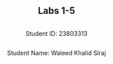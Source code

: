 ﻿<div style="display: flex; flex-direction: column; justify-content: center; align-items: center; height: 100vh;">

  <h2>Labs 1-5</h2>
  
  <p>Student ID: 23803313</p>
  <p>Student Name: Waleed Khalid Siraj</p>


</div>

# Lab 1: AWS Setup and Environment Configuration

In this lab, I set up an AWS environment by configuring IAM access, installing necessary packages on a Linux OS, and verifying the setup with various tests. The goal was to ensure that my environment is fully prepared for interacting with AWS services via the command line and Python scripts.

## AWS Account and Log in

### [1] Log into an IAM User Account on AWS

First, I logged into my IAM user account by navigating to the [AWS Console](https://489389878001.signin.aws.amazon.com/console). Using my student email as the username and the provided password, I accessed the AWS Management Console, which serves as the primary interface for managing AWS services.

### [2] Search and Open Identity Access Management (IAM)

To configure access to AWS services, I followed these steps:

1. Clicked on my profile at the top right corner of the AWS Console.
2. Navigated to **Security Credentials**.
3. Scrolled down to the **Access Keys** section and clicked on **Create access key** to generate new access credentials.
4. Selected the **CLI** option, which configures the access key for use with command-line interfaces, essential for managing AWS resources programmatically.

   ![Access Key Best Practices](https://github.com/user-attachments/assets/a67ed185-d7b2-4970-997a-699c7127e113)

5. Set a description tag to help identify the purpose of this access key.
6. Clicked **Create access key**, which generated a confirmation screen showing the new access key ID and secret access key.

   ![Access Key Creation Confirmation](https://github.com/user-attachments/assets/765ca5d6-ddd1-416c-9348-e79a4750eeab)
   
7. I saved the access key and secret key securely, as they are crucial for authenticating CLI commands to AWS services.

## Setting Up a Linux OS

To establish a working environment compatible with AWS tools, I set up a virtual machine with the following steps:

1. **Downloaded and installed VMware for Windows** to run a virtual environment.
2. **Downloaded Kali Linux for VMware** and extracted the downloaded 7z file, which contains the necessary files to boot Kali Linux on VMware.
3. **Opened VMware**:
   - Clicked on **File** in the top menu and selected **Open**.
   - Located and opened the VMX file for Kali Linux from the extracted directory.

   ![Opening Kali Linux VMX File](https://github.com/user-attachments/assets/3fb96208-005a-461f-8940-8272ac592ff0)

4. **Edited Virtual Machine Settings**:
   - Adjusted the settings to allocate 8GB of memory, 4 processor cores, a 30GB hard disk, and set up a NAT network for internet connectivity.
5. **Powered on the Virtual Machine** and logged into Kali Linux using the default credentials provided.

This setup allowed me to create a dedicated Linux environment to work with AWS services and related tools effectively.

## Installing Linux Packages

### [1] Install Python 3.8.x

To ensure compatibility with the latest tools and libraries, I installed Python 3.8.x:

1. Opened the terminal and ran the following commands:
   - `"sudo apt update"`: This command updates the package lists to fetch the latest information about available packages and their dependencies.
   - `"sudo apt -y upgrade"`: This upgrades the installed packages to their latest versions, ensuring that the system is up-to-date.

   ![Updating and Upgrading Packages](https://github.com/user-attachments/assets/d27e790a-a68e-4c5e-9dfb-e74cbc5b3165)

2. Checked the installed Python version and installed pip (Python’s package installer):
   - `"python3.8 --version"`: Verified the Python version to ensure Python 3.8.x is installed.
   - `"sudo apt install python3-pip"`: Installed pip for Python 3, which is necessary for managing Python packages.

   ![Checking Python Version and Installing Pip](https://github.com/user-attachments/assets/bc9ac7be-8b8f-46d1-ad1b-c75edbce2f6a)

### [2] Install AWS CLI

To interact with AWS services from the command line, I installed the AWS CLI:

1. Ran `"sudo apt install awscli"` to install AWS CLI version 1, which provides a unified command line interface to manage AWS services.
2. Upgraded AWS CLI to the latest version using `"pip3 install awscli --upgrade"`, ensuring access to the latest features and improvements.

   ![Installing and Upgrading AWS CLI](https://github.com/user-attachments/assets/2a36e5ba-13ec-4b83-a50d-ad4a38bf6058)

### [3] Configure AWS CLI

Configured the AWS CLI to use my IAM credentials and region:

1. Ran `"aws configure"` to start the configuration process.
2. Entered the access key ID and secret access key that I had saved earlier.
3. Set the default region to `"ap-northeast-3"` based on my student ID range, which aligns with my geographic location and reduces latency.
4. Set the default output format to `"json"` to ensure data is returned in a readable format for automation scripts.

   ![Configuring AWS CLI](https://github.com/user-attachments/assets/2fac505e-644f-49f8-ae4f-e6616dc18837)

### [4] Install Boto3

Boto3 is the AWS SDK for Python, enabling Python developers to write software that makes use of Amazon services like S3 and EC2:

1. Installed Boto3 using `"pip3 install boto3"`, which allows me to manage AWS services directly from Python scripts.

## Testing the Installed Environment

### [1] Test the AWS Environment

To verify that AWS CLI was correctly configured, I tested it by listing available EC2 regions:

1. Ran `"aws ec2 describe-regions --output table"`, which lists all regions where EC2 services are available, formatted as a table for easy readability.

   ![Testing AWS Environment with EC2 Regions](https://github.com/user-attachments/assets/5871561f-d577-4389-942c-025cc694079e)

### [2] Test the Python Environment

To ensure the Python environment was set up correctly and could interact with AWS services, I wrote a short script to list EC2 regions:

1. Imported Boto3 and created an EC2 client:
   - `"import boto3"`: Imports the Boto3 library for AWS interaction.
   - `"ec2 = boto3.client('ec2')"`: Creates an EC2 client object for interacting with the EC2 service.
   
2. Retrieved the list of regions and printed it:
   - `"response = ec2.describe_regions()"`: Calls the `describe_regions` method on the EC2 client to fetch available regions.
   - `"print(response)"`: Outputs the response, confirming that Python can successfully interact with AWS services.

   ![Testing Python Environment](https://github.com/user-attachments/assets/9c8fa783-89fe-4e3e-a721-8f2cf731033a)


### [3] Write a Python Script

To solidify my environment setup, I created a Python script to display EC2 regions in a formatted table:

1. **Created a folder on the Desktop named `cloud-lab`.**
2. **Created an empty file named `lab1.py` and added the following Python script:**

   ```python
   import boto3
   import pandas as pd
   from tabulate import tabulate

   ec2 = boto3.client('ec2')
   response = ec2.describe_regions()
   regions = response['Regions']

   df = pd.DataFrame(regions, columns=['Endpoint', 'RegionName'])
   print(tabulate(df, headers='keys', tablefmt='psql'))
   ```
   - **`import boto3`**: Imports the boto3 library.
   - **`import pandas as pd`**: Imports the pandas library and aliases it as pd.
   - **`from tabulate import tabulate`**: Imports the tabulate function from the tabulate module.
   - **`boto3.client('ec2')`**: Creates an EC2 client to interact with the EC2 service.
   - **`response = ec2.describe_regions()`**: Calls the describe_regions method to get a list of regions.
   - **`regions = response['Regions']`**: Extracts the 'Regions' data from the response.
   - **`pd.DataFrame(regions, columns=['Endpoint', 'RegionName'])`**: Converts the data into a pandas DataFrame.
   - **`print(tabulate(df, headers='keys', tablefmt='psql'))`**: Prints the DataFrame in a table format using tabulate.
3. **Navigated to the folder using the terminal:**
   - Ran "cd /home/kali/Desktop/cloud-lab/" to navigate to the directory where the script is saved.
     - **`cd`**: Change directory command.
     - **`/home/kali/Desktop/cloud-lab/`**: Path to the cloud-lab folder.
4. **Made the script executable:**
   - Ran "chmod +x lab1.py" to change the file mode, making it executable.
     - **`chmod +x`**: Changes the file mode to make it executable.
     - **`lab1.py`**: The file to be made executable.
5. **Executed the Python script:**
   - Ran "python3 lab1.py" to execute the script and display the EC2 regions in a formatted table.
     - **`python3`**: Specifies the Python 3 interpreter.
     - **`lab1.py`**: The Python script to be executed.
       
    ![EC2 Regions](https://github.com/user-attachments/assets/d14a0ce4-bb70-4c8e-bba7-68a0ca759304)

<div style="page-break-after: always;"></div>

\newpage

# Lab 2: Creating an EC2 Instance with AWS CLI and Boto3

## Summary

In this lab, I created an EC2 instance on AWS using both the AWS CLI and Python's Boto3 SDK. The objective was to automate the setup of a secure and accessible virtual machine for development purposes. The key tasks involved setting up security rules, generating secure access keys, launching the instance, and configuring Docker to run a simple web server. Each step ensured that the environment was secure, accessible, and functional for cloud-based development and testing.

## EC2 Instance Setup Using AWS CLI

### [1] Create a Security Group

To start, I created a security group, which acts as a virtual firewall controlling inbound and outbound traffic to the EC2 instance. This was done using the command:

```bash
aws ec2 create-security-group --group-name 23803313-sg --description "security group for development environment"
```
- `create-security-group` : This command is used to create a new security group within your specified AWS account. Security groups are essential in AWS as they define the allowed inbound and outbound traffic rules for instances.
- `--group-name` : This option specifies the name of the security group, making it easy to identify and manage within the AWS console. In this case, I named it `23803313-sg` to associate it with my specific environment.
- `--description` : Describes the purpose of the security group. This security group acts as a virtual firewall to control inbound and outbound traffic for our EC2 instances. The output provides the security group ID, which we need for subsequent steps.

The output of this command provides a security group ID, which is necessary for further configuration steps.

![image](https://github.com/user-attachments/assets/09a2b62f-df3c-47fa-8ea4-2f85e5ccc530)

Security groups are critical in AWS as they allow you to define which types of traffic can reach your EC2 instances. This step generated a security group ID, which I needed for the subsequent steps.

### [2] Authorize Inbound SSH Traffic
After creating the security group, I configured it to allow SSH access, which is required for remotely managing and configuring the EC2 instance. SSH (Secure Shell) is a protocol used to securely connect to Linux instances over the internet.

```bash
aws ec2 authorize-security-group-ingress --group-name 23803313-sg --protocol tcp --port 22 --cidr 0.0.0.0/0
```
- `authorize-security-group-ingress`: modifies the security group to allow specific inbound traffic rules.
- `--protocol tcp`: Specifies that the rule applies to TCP traffic, which is the protocol used for SSH connections.
- `--port 22`: Indicates the port number to open; port 22 is the standard port for SSH
- `--cidr 0.0.0.0/0`: This option allows access from any IP address, making the instance accessible globally. While this setting is convenient for testing and development, it poses a security risk for production environments and should be restricted to known IP addresses.

Configuring SSH access ensures that I can remotely access and manage the instance securely using the private key.

![image](https://github.com/user-attachments/assets/27d744f1-e297-4336-afbb-da10c11bb7e6)

### [3] Create a Key Pair and Set Permissions
To enable secure access to the EC2 instance, I needed a key pair. The key pair consists of a public key that AWS stores and a private key that I store. The private key is used to securely SSH into the EC2 instance

```bash
aws ec2 create-key-pair --key-name 23803313-key --query 'KeyMaterial' --output text > 23803313-key.pem
```

- `create-key-pair`: This command creates a new key pair with AWS, which is essential for securing SSH access to EC2 instances
- `--key-name`: Specifies the name of the key pair, making it identifiable. I named it `23803313-key` to align with my specific configuration
- `--query 'KeyMaterial' --output text > 23803313-key.pem`: Extracts the private key material and saves it to a `.pem` file named `23803313-key.pem`. This private key file is necessary for SSH access to the instance.


After generating the key pair, it’s crucial to secure the key by modifying its file permissions:

```bash
chmod 400 23803313-key.pem
```
- `chmod 400` : Sets the file permissions to read-only for the owner, which is a security best practice. This ensures that the private key is not accessible by others, safeguarding SSH access to the instance.

This step is crucial because it prevents unauthorized access to the key, ensuring that only I can use it to connect to the instance.

![image](https://github.com/user-attachments/assets/f203ae30-0fc6-4ea0-ac07-72b9b908a1bc)

### [4] Launch the EC2 Instance
Using the AMI ID for the Osaka region, I launched the EC2 instance:

```bash
 aws ec2 run-instances --image-id ami-0a70c5266db4a6202 --security-group-ids 23803313-sg --count 1 --instance-type t2.micro --key-name 23803313-key --query 'Instances[0].InstanceId'

 ```
Instace created `i-0dcfef96ec413ecca` 

![image](https://github.com/user-attachments/assets/3aec8350-8576-4ef9-b344-9f664f8fde70)

- `run-instances` : This command launches new EC2 instances based on the specified parameters.
- `--image-id ami-0a70c5266db4a6202`: Specifies the Amazon Machine Image (AMI) ID, which serves as the template for the instance, including the operating system and application software configurations.
- `--security-group-ids 23803313-sg`: Associates the instance with the security group created earlier, applying the inbound and outbound traffic rules defined for that group.
- `--count 1`: Indicates that only one instance should be launched.
- `--instance-type t2.micro` : Specifies the instance type, which determines the hardware configuration. The `t2.micro` instance type is cost-effective and suitable for low-traffic applications and development environments.
- `--key-name 23803313-key` : Associates the instance with the key pair created earlier, enabling SSH access using the private key.
  
This command launched the instance and returned an instance ID, confirming the successful creation.

### [5] Tag the Instance
To make it easier to identify and manage the instance, I added a descriptive tag:

 ```bash
  aws ec2 create-tags --resources i-0dcfef96ec413ecca --tags Key=Name,Value=23803313-vm1
 ```

![image](https://github.com/user-attachments/assets/50613443-6ef9-4d86-a60f-36324e391364)

- `create-tags`: This command is used to add metadata to AWS resources, making them easier to identify and manage.
- `--resources i-0dcfef96ec413ecca` : Specifies the instance ID to be tagged.
- `--tags Key=Name,Value=23803313-vm1`: Adds a tag with a key-value pair to the instance. This helps in organizing and managing instances, especially when dealing with multiple resources in the AWS console.

Tags are helpful for organizing resources, especially when managing multiple instances.

### [6] Retrieve the Public IP Address
To connect to the instance, I needed its public IP address, which was obtained with the following command:

```bash
aws ec2 describe-instances --instance-ids i-0dcfef96ec413ecca --query 'Reservations[0].Instances[0].PublicIpAddress'
```
This command queries the instance details and extracts the public IP, 13.208.91.27.

- `describe-instances`: This command retrieves detailed information about the specified EC2 instance.
- `--query 'Reservations[0].Instances[0].PublicIpAddress'`: Extracts the public IP address from the instance details, which is required for establishing a remote SSH connection.

![image](https://github.com/user-attachments/assets/f3ffee53-faed-44a1-a36d-326a7f9d6c29)

### [7] Connect to the Instance via SSH
With the public IP address and key pair, I connected to the instance using SSH:

```bash
ssh -i 23803313-key.pem ubuntu@13.208.91.27"
```
- `ssh -i 23803313-key.pem` : Specifies the private key file for authentication.
- `ubuntu@13.208.91.27` : Connects to the instance as the `ubuntu` user using the public IP address retrieved earlier.

![image](https://github.com/user-attachments/assets/42851d5a-8d3b-4e82-a78e-f5dbe1b79c42)

This command establishes a secure connection to the instance using the private key and public IP address, enabling remote management and interaction.

### [8] List the Instance in AWS Console
After completing these steps, the instance was visible and manageable through the AWS Console, where I could monitor its status, manage tags, adjust security settings, and perform other administrative tasks.

![image](https://github.com/user-attachments/assets/2d83568f-3fc4-47e6-9789-eb175386806d)

## EC2 Instance Setup Using Python Boto3
To further automate the setup process, I used Python's Boto3 SDK, which provides a programmatic way to interact with AWS services. Below is the Python script I used:

```python
import boto3
import os
import subprocess
import time

# Initialize the EC2 client
ec2 = boto3.client('ec2')

# Step 1: Create a security group
security_group = ec2.create_security_group(
    Description='security group for development environment',
    GroupName='23803313-sg-boto3',
)
print(f"Security Group Created: {security_group['GroupId']}")

# Step 2: Authorize inbound traffic for SSH
ec2.authorize_security_group_ingress(
    GroupName='23803313-sg-boto3',
    IpPermissions=[
        {
            'IpProtocol': 'tcp',
            'FromPort': 22,
            'ToPort': 22,
            'IpRanges': [{'CidrIp': '0.0.0.0/0'}]
        }
    ]
)
print(f"Inbound SSH traffic authorized for {security_group['GroupId']}")

# Step 3: Create a key pair
key_pair_name = '23803313-boto3-key'
key_pair = ec2.create_key_pair(KeyName=key_pair_name)
key_file_path = f'{key_pair_name}.pem'
with open(key_file_path, 'w') as file:
    file.write(key_pair['KeyMaterial'])

# Change the file permission to chmod 400 to secure the key
os.chmod(key_file_path, 0o400)
print(f'Key pair created, saved to {key_file_path}, and permissions set to 400')

# Step 4: Create the instance
instance = ec2.run_instances(
    ImageId="ami-0a70c5266db4a6202", # AMI ID for the selected region
    SecurityGroupIds=[security_group['GroupId']],  # AMI ID for the selected region
    InstanceType='t2.micro', # Instance type suitable for development and testing
    KeyName=key_pair_name, # Key pair for SSH access
    MinCount=1, # Minimum number of instances to launch
    MaxCount=1 # Maximum number of instances to launch
)

instance_id = instance['Instances'][0]['InstanceId'] # Retrieve the instance ID
print(f'EC2 Instance Created: {instance_id}')

# Step 5: Add a tag to the instance for easier identification
ec2.create_tags(
    Resources=[instance_id],
    Tags=[{'Key': 'Name', 'Value': '23803313-vm2'}] # Assign a descriptive name
)
print(f'Tag added to instance {instance_id}')



# Step 6: Get the public IP address of the instance
response = ec2.describe_instances(InstanceIds=[instance_id])
public_ip = response['Reservations'][0]['Instances'][0]['PublicIpAddress']
print(f'Public IP Address of the instance: {public_ip}')

print('Waiting for the instance to initialize...')
time.sleep(240) # Wait time for the instance to fully initialize

# Step 7: Connect to the instance via SSH
ssh_command = f"ssh -i {key_file_path} ubuntu@{public_ip}"
print(f'Connecting to the instance via SSH: {ssh_command}')
try:
    subprocess.run(ssh_command, shell=True, check=True) # Attempt to connect using SSH
except subprocess.CalledProcessError as e:
    print(f"Failed to connect to the instance: {e}")
```

**Code Explanation:**

 - **Initialize EC2 Client**: `boto3.client('ec2')` initializes the EC2 client, providing a connection to AWS EC2 service through Boto3, the AWS SDK for Python.
 - **Create Security Group**: The script creates a security group using `ec2.create_security_group()`, including a description and group name. This security group acts as a virtual firewall that controls the traffic allowed to reach the EC2 instance.
 - **Authorize SSH Access**: SSH access is enabled using `ec2.authorize_security_group_ingress()` with TCP protocol on port 22, allowing connections from all IP addresses (`0.0.0.0/0`). For production environments, it is advisable to restrict this to specific IP addresses for better security.
 - **Create Key Pair**: A key pair is generated using `ec2.create_key_pair()`, specifying the AMI ID, security group, instance type, and key name. It outputs the instance ID upon successful creation, indicating that the instance is ready for use.
 - **Launch EC2 Instance**: The instance is launched with `ec2.run_instances()`, specifying the AMI ID, security group, instance type, and key name. It outputs the instance ID upon successful creation, indicating that the instance is ready for use.
 - **Tag Instance**: The instance is tagged using `ec2.create_tags()` to make it easily identifiable in the AWS console. Tags are used for organizing and managing resources within AWS, aiding in tracking and automation.
 - **Retrieve Public IP**: The instance's public IP address is obtained with `ec2.describe_instances()`, which is necessary for connecting via SSH and managing the instance remotely.
 - **Connect via SSH**: The script attempts to connect to the instance using SSH, automating the login process and enabling direct management of the instance from the terminal. This step provides a secure way to interact with the instance for any configuration or application setup tasks.

![image](https://github.com/user-attachments/assets/653b635c-203d-4166-af9c-633b7b47351a)

![image](https://github.com/user-attachments/assets/95724b9d-86ea-4326-897b-6f2e5805bf3b)

## Use Docker Inside a Linux OS
Docker allows for containerized applications, simplifying the deployment and management of applications in a consistent environment. In this lab, I demonstrated Docker's utility by installing it on the EC2 instance and running a simple HTTP server.
### [1] Install Docker
I installed Docker using the following command
```bash
sudo apt install docker.io -y
```

![image](https://github.com/user-attachments/assets/e0813438-36c5-40ab-bc77-8e4c7dcba9d0)

This command installs Docker on the instance, enabling container management, which is essential for deploying applications in isolated environments.

### [2] Start and Enable Docker
I started Docker and enabled it to run on boot with the following commands
```bash
sudo systemctl start docker
sudo systemctl enable docker
docker --version
```
- `sudo systemctl start docker`: Starts the Docker service immediately, allowing you to begin using Docker commands.
- `sudo systemctl enable docker`: Ensures that Docker will start automatically on system boot, maintaining consistency across restarts.
- `docker --version`: Verifies the Docker installation by displaying the installed version.

Starting Docker ensures the service runs immediately, and enabling it makes Docker start automatically on boot. Then we verify the Docker installation by checking its version.

![image](https://github.com/user-attachments/assets/93a5c2f0-a8aa-468a-b638-b7f874f4a53f)

### [4] Build and Run an HTTPD Container

To demonstrate Docker’s utility, I built and ran a simple HTTP server container:
1. Created a directory called `html` and added a file `index.html` with the content

```
  <html>
    <head> </head>
    <body>
      <p>Hello World!</p>
    </body>
  </html>
```
2. Created a `Dockerfile` outside the `html` directory with:
```bash
FROM httpd:2.4
COPY ./html/ /usr/local/apache2/htdocs/
```
- The `Dockerfile` uses the official HTTPD (Apache) image and copies the contents of the `html` directory into the container's web root. This setup is straightforward but demonstrates how Docker simplifies deploying web applications by encapsulating all dependencies within a container.
3. Build the docker image

```bash
docker build -t my-apache2 .
```

- `docker build -t my-apache2 .`: Builds the Docker image from the current directory (`.`) using the Dockerfile, tagging the image as `my-apache2`.

![image](https://github.com/user-attachments/assets/331a755a-35f8-40be-bde6-6cf97188b517)

4. Run the container

```bash
docker run -p 80:80 -dit --name my-app my-apache2
```
- `docker run -p 80:80 -dit --name my-app my-apache2`: Runs the container, mapping port 80 on the instance to port 80 in the container, and detaches the terminal (`-d`) while running in interactive mode (`-it`). The `--name` flag assigns a name to the running container, making it easier to manage.

This command runs the container, mapping port 80 on the instance to port 80 in the container, allowing me to access the server via the instance's IP address

![image](https://github.com/user-attachments/assets/47f797bc-af2b-41ae-bae0-539f87aef712)

5. Visited `http://localhost` or the instance’s public IP to confirm the "Hello World!" message displays, verifying that the HTTP server is running correctly inside the Docker container.

![image](https://github.com/user-attachments/assets/8549d00a-5cb6-4ff4-a51c-4b4114f3902e)

### [5] Other docker commands
To manage Docker containers, I used the following commands
- To check running containers
  ```bash
  docker ps -a
  ```
  - Lists all Docker containers, including those that are stopped, providing a full view of container statuses and allowing for management actions such as starting or stopping.
 - To stop and remove the container
   ```bash
   docker stop my-app
   docker rm my-app
   ```
   These commands allow for managing Docker containers, stopping them when they are no longer needed, and cleaning up resources

![image](https://github.com/user-attachments/assets/a9d48537-6705-465b-8cbe-f3f54ea79a98)

<div style="page-break-after: always;"></div>

\newpage

# Lab 3: Cloud Storage with S3 and DynamoDB

## Summary

In this lab, I set up a personal cloud storage application using AWS services. The main objectives were to create and configure S3 buckets, work with DynamoDB for storing file metadata, and restore files from the cloud back to a local environment. By the end of this lab, I successfully scanned a directory, uploaded files to an S3 bucket, stored metadata in DynamoDB, and restored the files to a local directory, achieving a robust understanding of AWS cloud storage and database services.

## Program Steps

### [1] Preparation

To begin, I prepared the environment as follows:

1. **Downloaded the Python code** `cloudstorage.py` from the [src](https://github.com/zhangzhics/CITS5503_Sem2/blob/master/Labs/src/cloudstorage.py) directory. This script serves as the base for interacting with AWS services using Boto3.
2. **Created a directory** named `rootdir` on my local machine, which will be used to simulate the source of the files to be uploaded to the S3 bucket.
3. **Inside `rootdir`, I created a file** named `rootfile.txt` and added some content: `1\n2\n3\n4\n5\n`. This file represents a typical file that might be stored in cloud storage.
4. **Created a subdirectory** within `rootdir` named `subdir`, and added another file named `subfile.txt`, containing the same content as `rootfile.txt`. This nested structure allowed me to test the ability to maintain directory structures when uploading to S3.

This setup of `rootdir` and its subdirectory `subdir` created a nested file structure that would be replicated in the S3 bucket, demonstrating S3's capability to maintain folder hierarchies.

### [2] Save to S3 by Updating `cloudstorage.py`

Next, I modified the `cloudstorage.py` script to create an S3 bucket and upload the files from `rootdir` while preserving their directory structure. Here’s the modified script with added comments:

```python
import os
import boto3
import base64

# Define the local root directory and the S3 bucket name
ROOT_DIR = './'  # The current working directory
ROOT_S3_DIR = '23803313-cloudstorage'  # Name of the S3 bucket

# Initialize an S3 client
s3 = boto3.client("s3")

# Specify the bucket configuration, including the region
bucket_config = {'LocationConstraint': 'ap-northeast-3'}  # Allocated region name

def upload_file(folder_name, file, file_name):
    """
    Uploads a file to the specified S3 bucket, preserving the directory structure.
    
    :param folder_name: The folder path within the S3 bucket
    :param file: The full local file path
    :param file_name: The name of the file to be uploaded
    """
    # Upload the file to S3, preserving the folder structure within the bucket
    s3.upload_file(file, ROOT_S3_DIR, f"{folder_name}/{file_name}")
    print(f"Uploading {file}")

# Attempt to create the S3 bucket
try:
    # Create the S3 bucket with the specified configuration
    response = s3.create_bucket(Bucket=ROOT_S3_DIR, CreateBucketConfiguration=bucket_config)
    print(f"Bucket {ROOT_S3_DIR} created: {response}")
except Exception as error:
    # Handle any errors during bucket creation, such as if the bucket already exists
    print(f"Bucket creation failed: {error}")
    pass

# Walk through the ROOT_DIR, recursively traversing all subdirectories and files
for dir_name, subdir_list, file_list in os.walk(ROOT_DIR, topdown=True):
    # Skip the root directory itself to avoid uploading it
    if dir_name != ROOT_DIR:  
        for fname in file_list:
            # Upload each file, preserving its directory structure in the S3 bucket
            upload_file("%s/" % dir_name[2:], "%s/%s" % (dir_name, fname), fname)

print("done")
```
**Code Explanation:**
- **Initialization** :
  - `boto3.client("s3")`: Initializes an S3 client, which provides a low-level interface to interact with AWS S3 services, enabling operations like creating buckets and uploading files.
- **Bucket Creation** :
  - The script attempts to create an S3 bucket named `23803313-cloudstorage` in the specified region (`ap-northeast-3`). The bucket configuration is specified using the `CreateBucketConfiguration` parameter, which includes the `LocationConstraint` to set the region.
  - The `try` block is used to handle exceptions that may occur during bucket creation, such as if the bucket already exists or if there are permission issues
- **File Upload Function** :
  - `upload_file(folder_name, file, file_name)`: This function uploads files to the S3 bucket while preserving the folder structure from the local directory. It constructs the S3 path using the folder name and file name, ensuring that the nested directory structure is maintained in the bucket.
  - `s3.upload_file()`: The method used to upload files to S3. It takes the local file path, bucket name, and S3 target path as arguments.
- **Directory Traversal** :
  - The script uses `os.walk()` to recursively traverse `ROOT_DIR`, listing all subdirectories and files.
  - For each file, it calls the `upload_file` function to upload it to the S3 bucket in the correct folder, replicating the local directory structure.

After running the script, I verified that the files and their directory structure from rootdir were correctly replicated in the S3 bucket:

![image](https://github.com/user-attachments/assets/77e64c70-11a5-4f27-b6f0-212278b5b2b8)

I confirmed the bucket and file creation through the AWS console, ensuring that the bucket contained the correct files in the expected directory structure.

![image](https://github.com/user-attachments/assets/154c624d-8d9b-4162-be8a-f6c199eab45a)


### [3] Restore from S3

I then created a new Python script named `restorefromcloud.py` to restore the files and directories from the S3 bucket back to a local environment. Here’s the script:

```python
import boto3
import os

BUCKET_NAME = '23803313-cloudstorage'  # Name of the S3 bucket to restore from
s3 = boto3.resource('s3')  # Initialize an S3 resource to interact with the bucket

try:
    # List all objects in the specified S3 bucket
    response = s3.meta.client.list_objects_v2(Bucket=BUCKET_NAME)
    
    # Check if 'Contents' key exists in the response to ensure files are present
    if 'Contents' not in response:
        print(f"No files found in bucket {BUCKET_NAME}.")
    else:
        for obj in response['Contents']:
            s3_key = obj['Key']  # Get the S3 object key (file path in the bucket)
            print(f"Restoring {s3_key} from S3...")

            # Define the local path where the file will be saved
            local_path = os.path.join('./', s3_key)  # Save in the current directory
            local_dir = os.path.dirname(local_path)  # Extract the directory part of the path
            
            # Create local directories if they do not exist
            if not os.path.exists(local_dir):
                os.makedirs(local_dir)
            
            # Download the file from S3 to the local path
            s3.meta.client.download_file(BUCKET_NAME, s3_key, local_path)
            print(f"Downloaded {s3_key} to {local_path}")
            
    print("Restoration complete.")

except botocore.exceptions.ClientError as error:
    print(f"An error occurred: {error}")
```

**Code Explanation**
- **Initialize S3 Resource**:
  - `boto3.resource('s3')`: Initializes an S3 resource, providing a higher-level interface for interacting with S3, such as managing objects and performing actions like download.
- **List and Restore Objects**:
  - `list_objects_v2(Bucket=BUCKET_NAME)`: Lists all objects in the specified S3 bucket. The response includes each object’s key, which indicates its path within the bucket.
  - The script checks for the `'Contents'` key in the response to ensure there are files to restore.
- **Restoring Files**:
  - For each object in the bucket, the script constructs the local path using `os.path.join('./', s3_key)`, preserving the directory structure as it downloads.
  - It creates necessary local directories with `os.makedirs(local_dir)` if they don’t already exist.
  - Files are downloaded using `s3.meta.client.download_file(BUCKET_NAME, s3_key, local_path)`, saving them to their respective paths on the local machine.

Upon running this script, the `Restored` directory on my local machine was populated with the files and structure from the S3 bucket, successfully replicating the original setup.

![image](https://github.com/user-attachments/assets/0a3f7e58-b258-4432-bc35-dfe6906fb90a)


### [4] Write Information About Files to DynamoDB

To further extend the cloud storage functionality, I stored metadata about the files in DynamoDB, allowing for efficient file management and retrieval. First, I set up DynamoDB locally:
```
mkdir dynamodb
cd dynamodb
sudo apt-get install default-jre
wget https://s3-ap-northeast-1.amazonaws.com/dynamodb-local-tokyo/dynamodb_local_latest.tar.gz
tar -zxvf dynamodb_local_latest.tar.gz
java -Djava.library.path=./DynamoDBLocal_lib -jar DynamoDBLocal.jar –sharedDb
```

This setup provides a local version of DynamoDB for development and testing purposes, simulating the AWS environment without incurring costs.

```python
import boto3
import os
from datetime import datetime

BUCKET_NAME = '23803313-cloudstorage'  
REGION_NAME = 'ap-northeast-3' 

# Initialize AWS resources: S3 client and DynamoDB resource
s3 = boto3.client('s3')
dynamodb = boto3.resource('dynamodb', region_name=REGION_NAME)

# Define the DynamoDB table name
table_name = 'CloudFiles'

# Check if the table exists, if not, create it
existing_tables = dynamodb.meta.client.list_tables()['TableNames']
if table_name not in existing_tables:
    # Create a new DynamoDB table with userId as partition key and fileName as sort key
    table = dynamodb.create_table(
        TableName=table_name,
        KeySchema=[
            {'AttributeName': 'userId', 'KeyType': 'HASH'},  # Partition key
            {'AttributeName': 'fileName', 'KeyType': 'RANGE'}  # Sort key
        ],
        AttributeDefinitions=[
            {'AttributeName': 'userId', 'AttributeType': 'S'},  # String type
            {'AttributeName': 'fileName', 'AttributeType': 'S'}  # String type
        ],
        ProvisionedThroughput={
            'ReadCapacityUnits': 6,
            'WriteCapacityUnits': 6
        }
    )
    
    # Wait until the table exists
    table.meta.client.get_waiter('table_exists').wait(TableName=table_name)
    print(f"Table {table_name} created successfully.")
else:
    table = dynamodb.Table(table_name)
    print(f"Table {table_name} already exists.")

# Retrieve the list of objects in the S3 bucket
response = s3.list_objects_v2(Bucket=BUCKET_NAME)

# Check for files in the S3 bucket
if 'Contents' not in response:
    print(f"No files found in bucket {BUCKET_NAME}.")
else:
    for obj in response['Contents']:
        s3_key = obj['Key']
        print(f"Processing {s3_key} from S3...")

        # Fetch file attributes
        head_response = s3.head_object(Bucket=BUCKET_NAME, Key=s3_key)
        acl_response = s3.get_object_acl(Bucket=BUCKET_NAME, Key=s3_key)

        # Extract owner information based on region
        owner_info = acl_response['Owner']
        owner = owner_info['DisplayName'] if REGION_NAME in ['us-east-1', 'ap-northeast-1', 'ap-southeast-1', 'ap-southeast-2'] else owner_info['ID']

        # Extract permissions
        permissions = [grant['Permission'] for grant in acl_response['Grants'] if 'Permission' in grant]

        # Define item attributes to be stored in DynamoDB
        item = {
            'userId': '23803313',
            'fileName': os.path.basename(s3_key),
            'path': os.path.dirname(s3_key),
            'lastUpdated': head_response['LastModified'].strftime('%Y-%m-%d %H:%M:%S'),
            'owner': owner,
            'permissions': ', '.join(permissions)  # Converting list to string
        }

        # Insert the item into DynamoDB table
        try:
            table.put_item(Item=item)
            print(f"Inserted {s3_key} into DynamoDB.")
        except Exception as e:
            print(f"Failed to insert {s3_key} into DynamoDB: {e}")

print("Process complete.")
```
**Code Explanation**:
- **DynamoDB Resource Initialization**:
  - `boto3.resource('dynamodb', region_name=REGION_NAME)` initializes a DynamoDB resource that points to the specified region (`ap-northeast-3`), allowing the script to interact with DynamoDB.
- **Table Creation**:
  - The script first checks if the table `CloudFiles` exists using `list_tables()`.
  - If the table does not exist, it is created using `dynamodb.create_table()`, with `userId` as the partition key and `fileName` as the sort key, both of type string.
  - Provisioned throughput is set to manage read and write capacity.
- **Metadata Extraction**:
  - The script retrieves the list of objects in the S3 bucket using `list_objects_v2()` and fetches metadata (e.g., last modified date) using `head_object()`.
  - It also retrieves the access control list of each object with `get_object_acl()` to determine ownership and permissions.
- **Data Insertion into DynamoDB**:
  - Metadata for each file is structured into an item dictionary and inserted into the `CloudFiles` table using `put_item()`.
  - This process enables efficient storage and retrieval of file metadata, facilitating management of the cloud storage.

![image](https://github.com/user-attachments/assets/d87a04bc-d51b-42b8-879c-295635aaad25)


### [5] Scan the table

I verified the contents of the `CloudFiles` table using AWS CLI:

```bash
aws dynamodb delete-table --table-name CloudFiles --region ap-northeast-3
```
This command scans the table and retrieves all stored items, allowing me to validate that the metadata was correctly inserted.

![image](https://github.com/user-attachments/assets/cc8ed6c6-b27c-458a-836b-8f147675c205)

### [6] Delete the table

After completing the tasks, I deleted the table using the AWS CLI:

```bash
aws dynamodb delete-table --table-name CloudFiles --region ap-northeast-3
```
This command deletes the specified DynamoDB table, cleaning up resources after the lab.

![image](https://github.com/user-attachments/assets/6c2f929e-8271-4a1c-a1e5-e3efa27dd285)

Finally, I removed the S3 bucket from the AWS console to complete the cleanup process.


<div style="page-break-after: always;"></div>

\newpage

# Lab 4: IAM Policies, KMS, and AES Encryption

## Summary

In this lab, I aimed to enhance the security and encryption of my AWS resources, focusing on managing access to S3 buckets and using encryption keys effectively. First, I applied a policy to restrict access to my S3 bucket, ensuring that only my specific user account could access it. Following that, I created a KMS key using my student number as an alias, and attached a policy that strictly controlled who could use and manage the key. I then used this key to encrypt and decrypt files in the S3 bucket, verifying that the permissions were correctly set and the encryption worked as intended. Finally, I implemented local encryption using the PyCryptodome library to explore an alternative to AWS KMS, comparing the performance and use cases of both methods.

## Applying a Policy to Restrict Permissions on S3 Bucket

### [1] Writing a Python Script to Apply S3 Bucket Policy

To start, I needed to ensure that my S3 bucket was secure by restricting access to only my user account. I achieved this by writing a Python script that applied a policy to the bucket. This policy specifically allowed actions only when the access request matched my username.

```python
import boto3
import json

# Initialize the S3 client
s3 = boto3.client('s3')

# Define the bucket name and the policy
bucket_name = '23803313-cloudstorage'
policy = {
    "Version": "2012-10-17",
    "Statement": [{
        "Sid": "AllowAllS3ActionsInUserFolderForUserOnly",
        "Effect": "Deny",  # Deny access by default
        "Principal": "*",  # Applies to all principals (users)
        "Action": "s3:*",  # All S3 actions
        "Resource": f"arn:aws:s3:::{bucket_name}/*",  # Apply to all objects in the bucket
        "Condition": {
            "StringNotLike": {
                "aws:username": "23803313@student.uwa.edu.au"  # Allow only the specific user
            }
        }
    }]
}

# Convert the policy to a JSON string
policy_json = json.dumps(policy)

# Apply the policy to the S3 bucket
try:
    s3.put_bucket_policy(Bucket=bucket_name, Policy=policy_json)
    print(f"Policy applied to bucket {bucket_name} successfully.")
except Exception as e:
    print(f"Failed to apply policy: {e}")
```
**Code Explanation**:
- **Initialization**:
  - `boto3.client('s3')`: Initializes an S3 client, allowing interaction with AWS S3 services programmatically.
- **Policy Definition**:
  - The policy is designed to deny all actions (`s3:*`) by default unless the request originates from the specified username (`23803313@student.uwa.edu.au`). This restrictive approach ensures that only authorized actions by the intended user are allowed.
- **Applying the Policy**:
  - The policy is converted into a JSON string using `json.dumps()`, which is then applied to the S3 bucket using the `put_bucket_policy` method.
  - The `try-except` block is used to handle any errors that may occur during policy application, such as permission issues or incorrect policy syntax.
 
**Policy Explanation**:
- **Policy Structure**:
  - **Version**: Specifies the policy language version. The date "2012-10-17" is the latest and most commonly used version.
  - **Sid**: A statement identifier that helps to distinguish the statement.
  - **Effect**: Set to "Deny", meaning the default action is to deny access unless specified conditions are met.
  - **Principal**: Set to "*", meaning the policy applies to all users.
  - **Action**: Specifies "s3:*", which means the policy applies to all S3 actions like `GetObject`, `PutObject`, etc.
  - **Resource**: Targets all objects within the specified bucket.
  - Condition: Uses `StringNotLike` to allow access only if the `aws:username` matches the specified username (`23803313@student.uwa.edu.au`).
- **Purpose**:
  - The policy enforces that only the specified user can perform actions on the bucket, effectively creating a whitelist. Any access attempts from other users are denied by default.

This approach was crucial to securing my data, as it explicitly restricted access to unauthorized users, thereby protecting the contents of my S3 bucket.

![image](https://github.com/user-attachments/assets/78fb279e-c24d-448a-bd14-fe188da2482f)

### [2] Verifying the S3 Bucket Policy

After applying the policy, I needed to confirm that it was correctly set and functioning as intended. I used the AWS CLI to retrieve and display the policy content from the S3 bucket:

```bash
aws s3api get-bucket-policy --bucket 23803313-cloudstorage
```
This command retrieves the current policy applied to the specified S3 bucket, allowing me to verify its correctness.

![image](https://github.com/user-attachments/assets/aca1f3b9-6783-4d3d-a891-2dc265ceb2e9)

I then tested the policy by accessing the bucket using my correct username. Since the policy was configured to allow my account, I was able to successfully list the bucket contents:

```bash
aws s3 ls s3://23803313-cloudstorage/rootdir/
```

![image](https://github.com/user-attachments/assets/e5dd8734-4b4a-4719-94f3-ebe95915cc2e)

To further validate the policy's effectiveness, I tried accessing the bucket with an incorrect username. As expected, the access was denied, proving that the policy was working as designed to restrict unauthorized access:

![image](https://github.com/user-attachments/assets/a7b53aae-db90-4b5d-b32d-dd6d8bf4bc1a)


## AES Encryption Using KMS

### [1] Creating a KMS Key and Attaching a Policy

Next, I moved on to setting up encryption using AWS KMS. I started by creating a KMS key with my student number as an alias. This key would be used to encrypt and decrypt files, providing an extra layer of security for the data stored in my S3 bucket.
```python3
import boto3
import json

# Initialize the KMS client
kms = boto3.client('kms')

# Define alias and student number
student_number = '23803313'
alias_name = f'alias/{student_number}'

# Create the KMS key with a description
try:
    response = kms.create_key(Description='KMS key for encryption tasks')
    key_id = response['KeyMetadata']['KeyId']
    print(f'KMS Key Created: {key_id}')
    
    # Create an alias for the KMS key for easy reference
    kms.create_alias(AliasName=alias_name, TargetKeyId=key_id)
    print(f'Alias {alias_name} created for KMS Key {key_id}')
except Exception as e:
    print(f'An error occurred: {e}')

# Define the username for the policy
username = '23803313@student.uwa.edu.au'

# Define the key policy with permissions for the specified user
key_policy = {
    "Version": "2012-10-17",
    "Id": "key-consolepolicy-3",
    "Statement": [
        {
            "Sid": "Enable IAM User Permissions",
            "Effect": "Allow",
            "Principal": {
                "AWS": "arn:aws:iam::489389878001:root"  # Root account permissions
            },
            "Action": "kms:*",  # Full access to KMS
            "Resource": "*"
        },
        {
            "Sid": "Allow access for Key Administrators",
            "Effect": "Allow",
            "Principal": {
                "AWS": f"arn:aws:iam::489389878001:user/{username}"  # Specific user permissions
            },
            "Action": [
                "kms:Create*",
                "kms:Describe*",
                "kms:Enable*",
                "kms:List*",
                "kms:Put*",
                "kms:Update*",
                "kms:Revoke*",
                "kms:Disable*",
                "kms:Get*",
                "kms:Delete*",
                "kms:TagResource",
                "kms:UntagResource",
                "kms:ScheduleKeyDeletion",
                "kms:CancelKeyDeletion"
            ],
            "Resource": "*"
        },
        {
            "Sid": "Allow use of the key",
            "Effect": "Allow",
            "Principal": {
                "AWS": f"arn:aws:iam::489389878001:user/{username}"  # Specific permissions for encryption and decryption
            },
            "Action": [
                "kms:Encrypt",
                "kms:Decrypt",
                "kms:ReEncrypt*",
                "kms:GenerateDataKey*",
                "kms:DescribeKey"
            ],
            "Resource": "*"
        },
        {
            "Sid": "Allow attachment of persistent resources",
            "Effect": "Allow",
            "Principal": {
                "AWS": f"arn:aws:iam::489389878001:user/{username}"  # Permissions for creating and managing grants
            },
            "Action": [
                "kms:CreateGrant",
                "kms:ListGrants",
                "kms:RevokeGrant"
            ],
            "Resource": "*",
            "Condition": {
                "Bool": {
                    "kms:GrantIsForAWSResource": "true"
                }
            }
        }
    ]
}

# Attach the policy to the KMS key
try:
    key_policy_json = json.dumps(key_policy)
    kms.put_key_policy(
        KeyId=key_id,
        PolicyName='default',
        Policy=key_policy_json
    )
    print(f"Policy successfully attached to KMS Key {key_id}")
except Exception as e:
    print(f'An error occurred: {e}')

```
**Code Explanation**:
- Creating the KMS Key:
  - I initialized the KMS client and created a new key with a description specifying its use for encryption tasks. The key ID, which uniquely identifies the key, was stored for later use.
- Alias Creation:
  - An alias was created for the key (`alias/23803313`), simplifying the reference to the key in subsequent operations.
- Defining and Attaching the Policy:
  - A comprehensive policy was defined, granting the IAM user specified (`23803313@student.uwa.edu.au`) full permissions to manage and use the key. The policy restricted access to only this user, enforcing strict control over the key's usage.
  - The policy was attached to the key using the `put_key_policy` method.
 
**Policy Explanation**:
- **Policy Structure**:
  - **Version**: Defines the policy language version, which is "2012-10-17" for this policy.
  - **Id**: Identifies the policy.
  - **Statement**: Contains multiple statements specifying different permissions:
    - **Statement 1 ("Enable IAM User Permissions")**:
      - Effect: "Allow".
      - Principal: AWS account root user, which means the policy applies to all IAM users under this account.
      - Action: "kms:*" - grants permission to perform all KMS actions.
      - Resource: "*" - applies to all KMS keys within the account.
    - **Statement 2 ("Allow access for Key Administrators")**:
      - Allows the specified IAM user (`23803313@student.uwa.edu.au`) full administrative permissions over the key (e.g., create, describe, enable, disable).
    - **Statement 3 ("Allow use of the key")**:
      - Allows the specified IAM user to use the key for encryption and decryption tasks.
    - **Statement 4 ("Allow attachment of persistent resources")**:
      - Allows the specified IAM user to create grants for the key but restricts this action to AWS services by using a condition `kms:GrantIsForAWSResource`.
- **Purpose**:
  - This policy is designed to strictly control access and use of the KMS key. By defining different permissions for administrators and users, it ensures that only authorized actions can be performed by specific users, aligning with the principle of least privilege.

This setup was crucial for managing access to the encryption key, enforcing strict control over who could use and manage the key, and maintaining data security.

![image](https://github.com/user-attachments/assets/ba9a2e51-d557-4f33-85c4-68659ea575fa)

### [2] Testing KMS Key Usage and Permissions

To ensure that the KMS key and policy were set up correctly, I used the AWS KMS console to verify that my username had the correct permissions as both a key administrator and key user. This verification was essential to confirm that the policy effectively restricted access, adhering to the principle of least privilege.

![image](https://github.com/user-attachments/assets/5d480602-0076-4f53-87f6-ffd95f6e21ae)


### [3] Using the Created KMS Key for Encryption/Decryption
Next, I utilized the KMS key to encrypt and decrypt files stored in my S3 bucket. This process was important for understanding how to secure data using AWS-managed encryption keys.
```python3
import boto3
import os

# Initialize AWS clients for S3 and KMS
s3 = boto3.client('s3')
kms = boto3.client('kms')

# Define the bucket name and KMS key alias
bucket_name = '23803313-cloudstorage'
kms_key_alias = 'alias/23803313'

# Retrieve the list of objects in the S3 bucket
objects = s3.list_objects_v2(Bucket=bucket_name)

# Check if the 'Contents' key exists in the response, indicating files are present
if 'Contents' not in objects:
    print(f"No files found in bucket {bucket_name}.")
else:
    # Iterate through each file in the bucket
    for obj in objects['Contents']:
        s3_key = obj['Key']
        local_path = os.path.basename(s3_key)  # Set local path for downloaded file

        # Download the file from S3
        s3.download_file(bucket_name, s3_key, local_path)
        print(f"Downloaded {s3_key} to {local_path}")

        # Encrypt the file using KMS
        with open(local_path, 'rb') as file:
            plaintext = file.read()  # Read the file contents
            encrypt_response = kms.encrypt(
                KeyId=kms_key_alias,  # Use the alias to reference the key
                Plaintext=plaintext
            )
            ciphertext = encrypt_response['CiphertextBlob']  # Get the encrypted data

        # Save the encrypted file locally
        encrypted_path = f"{local_path}.encrypted"
        with open(encrypted_path, 'wb') as enc_file:
            enc_file.write(ciphertext)
        print(f"Encrypted file saved as {encrypted_path}")

        # Decrypt the file using KMS
        decrypt_response = kms.decrypt(
            CiphertextBlob=ciphertext  # Use the encrypted data
        )
        decrypted_text = decrypt_response['Plaintext']  # Get the decrypted data

        # Save the decrypted file locally
        decrypted_path = f"{local_path}.decrypted"
        with open(decrypted_path, 'wb') as dec_file:
            dec_file.write(decrypted_text)
        print(f"Decrypted file saved as {decrypted_path}")

```

**Code Explanation**:
- **Downloading and Encrypting Files**:
  - The script begins by listing the objects in the specified S3 bucket and downloading each file to the local system.
  - For each file, it reads the content and encrypts it using the KMS key alias (`alias/23803313`). The encrypted data (`CiphertextBlob`) is saved to a new file with the `.encrypted` extension.
- **Decrypting Files**:
  - The encrypted files are then decrypted using the KMS key, and the decrypted content is saved to a new file with the `.decrypted` extension.
- **Security Validation**:
  - This process validates that the KMS key was correctly configured and functional for securing data both in transit and at rest, ensuring that sensitive information remains protected.


![image](https://github.com/user-attachments/assets/34e8ff52-27df-44f3-83d6-a2cfae83cf47)

![image](https://github.com/user-attachments/assets/ab9587f5-12ae-47d7-853b-b8f555ae113d)


## [5] Applying  `pycryptodome` for encryption/decryption
### [1] Installing PyCryptodome
To explore an alternative to AWS KMS, I implemented AES encryption and decryption using the PyCryptodome library. This approach provided insights into client-side encryption methods, which can be more performant but lack the integrated key management features of KMS.

```bash
pip install pycryptodome
```
This command installs the PyCryptodome library, a powerful suite for encryption in Python.

![image](https://github.com/user-attachments/assets/70d145c5-8096-4b2b-b24b-381128dd5ec7)

### [2] AES Encryption and Decryption Using PyCryptodome

Using the PyCryptodome library, I developed the following script to encrypt and decrypt files using AES. This script uses a predefined password to generate a key for the encryption process.

```python3
import os
import boto3
import struct
from Crypto.Cipher import AES
from Crypto import Random
import hashlib

# Initialize AWS S3 client
s3 = boto3.client('s3')

# Define bucket name
bucket_name = '23803313-cloudstorage'

# AES encryption/decryption parameters
BLOCK_SIZE = 16
CHUNK_SIZE = 64 * 1024
password = 'kitty and the kat'  # Use a secure password

def encrypt_file(password, in_filename, out_filename):
    # Generate key from the password using SHA-256
    key = hashlib.sha256(password.encode("utf-8")).digest()
    iv = Random.new().read(AES.block_size)  # Generate a random initialization vector for AES
    encryptor = AES.new(key, AES.MODE_CBC, iv)  # Create AES encryptor object
    filesize = os.path.getsize(in_filename)  # Get the size of the input file

    with open(in_filename, 'rb') as infile:
        with open(out_filename, 'wb') as outfile:
            outfile.write(struct.pack('<Q', filesize))  # Write the original file size for use in decryption
            outfile.write(iv)  # Write the initialization vector

            while True:
                chunk = infile.read(CHUNK_SIZE)  # Read the file in chunks
                if len(chunk) == 0:
                    break
                elif len(chunk) % 16 != 0:
                    # Pad the last chunk to ensure it is a multiple of BLOCK_SIZE
                    chunk += ' '.encode("utf-8") * (16 - len(chunk) % 16)

                outfile.write(encryptor.encrypt(chunk))  # Encrypt the chunk and write to the output file

def decrypt_file(password, in_filename, out_filename):
    # Generate key from the password using SHA-256
    key = hashlib.sha256(password.encode("utf-8")).digest()

    with open(in_filename, 'rb') as infile:
        origsize = struct.unpack('<Q', infile.read(struct.calcsize('Q')))[0]  # Read the original file size
        iv = infile.read(16)  # Read the initialization vector
        decryptor = AES.new(key, AES.MODE_CBC, iv)  # Create AES decryptor object

        with open(out_filename, 'wb') as outfile:
            while True:
                chunk = infile.read(CHUNK_SIZE)  # Read the encrypted file in chunks
                if len(chunk) == 0:
                    break
                outfile.write(decryptor.decrypt(chunk))  # Decrypt and write the chunk

            outfile.truncate(origsize)  # Remove padding by truncating to the original file size

# Fetch files from S3 bucket
response = s3.list_objects_v2(Bucket=bucket_name)

if 'Contents' not in response:
    print(f"No files found in bucket {bucket_name}.")
else:
    for obj in response['Contents']:
        s3_key = obj['Key']
        local_path = os.path.basename(s3_key)
        # Download the file from S3
        s3.download_file(bucket_name, s3_key, local_path)
        print(f"Downloaded {s3_key} to {local_path}")

        # Encrypt the file
        encrypted_path = f"{local_path}.encrypted"
        encrypt_file(password, local_path, encrypted_path)
        print(f"Encrypted file saved as {encrypted_path}")

        # Decrypt the file
        decrypted_path = f"{local_path}.decrypted"
        decrypt_file(password, encrypted_path, decrypted_path)
        print(f"Decrypted file saved as {decrypted_path}")
```
**Code Explanation**:
- **AES Encryption and Decryption Functions**:
  - `encrypt_file()`: This function encrypts the input file using AES in CBC mode. It generates a key from the provided password using SHA-256, creates an initialization vector (IV), and encrypts the file in chunks, adding padding if necessary to ensure chunk sizes are multiples of the block size.
  - `decrypt_file()`: This function decrypts the file encrypted by `encrypt_file()`. It reads the original file size and IV from the encrypted file, then decrypts each chunk, removing any padding at the end to restore the original file.
- **Fetching and Processing Files**:
  - The script lists files in the specified S3 bucket, downloads each file, encrypts it, and then decrypts it using the defined AES functions.
- **Security Considerations**:
  - This method demonstrates how client-side encryption can be performed outside of AWS services, offering flexibility and control over the encryption process.

![image](https://github.com/user-attachments/assets/b8798627-2006-476a-aa0c-f710a746f787)

By examining the local directory, I confirmed that all encrypted and decrypted files were correctly processed, verifying the success of the encryption workflow.

![image](https://github.com/user-attachments/assets/8dc4886d-bbb0-40f0-b51a-db9f2b4081f0)


## Answer the following question (Marked)

```
What is the performance difference between using KMS and using the custom solution?
```


<div style="page-break-after: always;"></div>

\newpage

# Lab 5

